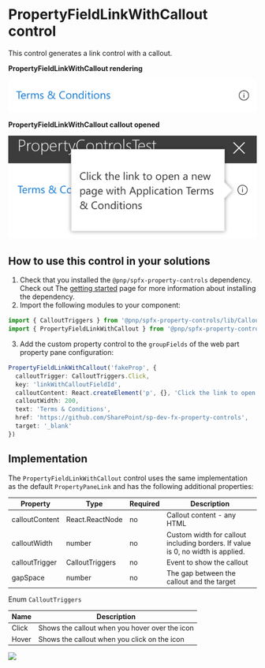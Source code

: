 # PropertyFieldLinkWithCallout control

This control generates a link control with a callout.

**PropertyFieldLinkWithCallout rendering**

![Button field with callout](../assets/linkfieldwithcallout.png)


**PropertyFieldLinkWithCallout callout opened**

![Button field with callout opened](../assets/linkfieldwithcallout-open.png)

## How to use this control in your solutions

1. Check that you installed the `@pnp/spfx-property-controls` dependency. Check out The [getting started](../#getting-started) page for more information about installing the dependency.
2. Import the following modules to your component:

```TypeScript
import { CalloutTriggers } from '@pnp/spfx-property-controls/lib/Callout';
import { PropertyFieldLinkWithCallout } from '@pnp/spfx-property-controls/lib/PropertyFieldLinkWithCallout';
```

3. Add the custom property control to the `groupFields` of the web part property pane configuration:

```TypeScript
PropertyFieldLinkWithCallout('fakeProp', {
  calloutTrigger: CalloutTriggers.Click,
  key: 'linkWithCalloutFieldId',
  calloutContent: React.createElement('p', {}, 'Click the link to open a new page with Application Terms & Conditions'),
  calloutWidth: 200,
  text: 'Terms & Conditions',
  href: 'https://github.com/SharePoint/sp-dev-fx-property-controls',
  target: '_blank'
})
```

## Implementation

The `PropertyFieldLinkWithCallout` control uses the same implementation as the default `PropertyPaneLink` and has the following additional properties:

| Property | Type | Required | Description |
| ---- | ---- | ---- | ---- |
| calloutContent | React.ReactNode | no | Callout content - any HTML |
| calloutWidth | number | no | Custom width for callout including borders. If value is 0, no width is applied. |
| calloutTrigger | CalloutTriggers | no | Event to show the callout |
| gapSpace | number | no | The gap between the callout and the target |

Enum `CalloutTriggers`

| Name | Description |
| ---- | ---- |
| Click | Shows the callout when you hover over the icon |
| Hover | Shows the callout when you click on the icon |


![](https://telemetry.sharepointpnp.com/sp-dev-fx-property-controls/wiki/PropertyFieldLinkWithCallout)